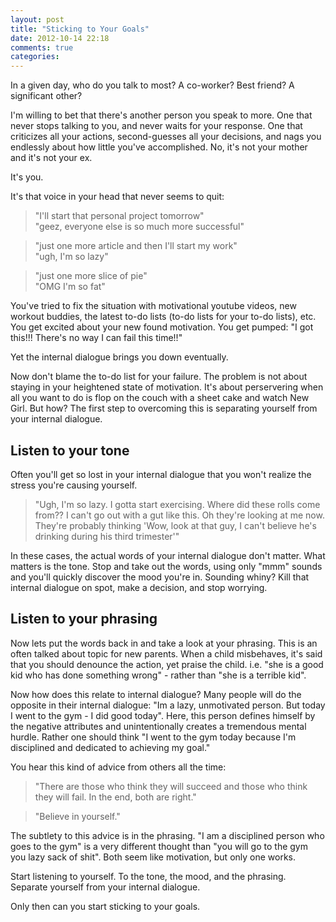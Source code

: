 ```yaml
---
layout: post
title: "Sticking to Your Goals"
date: 2012-10-14 22:18
comments: true
categories: 
---
```


In a given day, who do you talk to most? A co-worker? Best friend? A significant other?

I'm willing to bet that there's another person you speak to more. One that never stops talking to you, and never waits for your response. One that criticizes all your actions, second-guesses all your decisions, and nags you endlessly about how little you've accomplished. No, it's not your mother and it's not your ex. 

It's you. 

It's that voice in your head that never seems to quit: 
<blockquote>"I'll start that personal project tomorrow"<br>
"geez, everyone else is so much more successful"</blockquote>
<blockquote>"just one more article and then I'll start my work"<br>
"ugh, I'm so lazy"</blockquote>
<blockquote>"just one more slice of pie"<br>
  "OMG I'm so fat"</blockquote>

You've tried to fix the situation with motivational youtube videos, new workout buddies, the latest to-do lists (to-do lists for your to-do lists), etc. You get excited about your new found motivation. You get pumped: "I got this!!! There's no way I can fail this time!!"

Yet the internal dialogue brings you down eventually.

Now don't blame the to-do list for your failure. The problem is not about staying in your heightened state of motivation. It's about perservering when all you want to do is flop on the couch with a sheet cake and watch New Girl. But how? The first step to overcoming this is separating yourself from your internal dialogue. 

<h2>Listen to your tone</h2>
Often you'll get so lost in your internal dialogue that you won't realize the stress you're causing yourself.

<blockquote>"Ugh, I'm so lazy. I gotta start exercising. Where did these rolls come from?? I can't go out with a gut like this. Oh they're looking at me now. They're probably thinking 'Wow, look at that guy, I can't believe he's drinking during his third trimester'"</blockquote>

In these cases, the actual words of your internal dialogue don't matter. What matters is the tone. Stop and take out the words, using only "mmm" sounds and you'll quickly discover the mood you're in. Sounding whiny? Kill that internal dialogue on spot, make a decision, and stop worrying. 

<h2>Listen to your phrasing</h2>
Now lets put the words back in and take a look at your phrasing. This is an often talked about topic for new parents. When a child misbehaves, it's said that you should denounce the action, yet praise the child. i.e. "she is a good kid who has done something wrong" - rather than "she is a terrible kid".

Now how does this relate to internal dialogue? Many people will do the opposite in their internal dialogue: "Im a lazy, unmotivated person. But today I went to the gym - I did good today". Here, this person defines himself by the negative attributes and unintentionally creates a tremendous mental hurdle. Rather one should think "I went to the gym today because I'm disciplined and dedicated to achieving my goal."

You hear this kind of advice from others all the time: 

<blockquote>"There are those who think they will succeed and those who think they will fail. In the end, both are right."</blockquote>
<blockquote>"Believe in yourself."</blockquote> 

The subtlety to this advice is in the phrasing. "I am a disciplined person who goes to the gym" is a very different thought than "you will go to the gym you lazy sack of shit". Both seem like motivation, but only one works.

Start listening to yourself. To the tone, the mood, and the phrasing. Separate yourself from your internal dialogue.

Only then can you start sticking to your goals.


